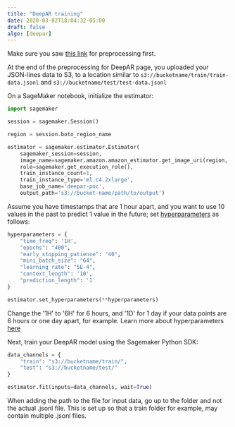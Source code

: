 ```yaml
---
title: "DeepAR training"
date: 2020-03-02T18:04:32-05:00
draft: false
algo: [deepar]
---
```


Make sure you saw [this link](../../preprocessing/deepar) for preprocessing first.


At the end of the preprocessing for DeepAR page, you uploaded your JSON-lines data to S3, to a location similar to ```s3://bucketname/train/train-data.jsonl``` and ```s3://bucketname/test/test-data.jsonl```


On a SageMaker notebook, initialize the estimator:

```python
import sagemaker

session = sagemaker.Session()

region = session.boto_region_name

estimator = sagemaker.estimator.Estimator(
    sagemaker_session=session,
    image_name=sagemaker.amazon.amazon_estimator.get_image_uri(region, "forecasting-deepar", "latest"),
    role=sagemaker.get_execution_role(),
    train_instance_count=1,
    train_instance_type='ml.c4.2xlarge',
    base_job_name='deepar-poc',
    output_path='s3://bucket-name/path/to/output')
```

Assume you have timestamps that are 1 hour apart, and you want to use 10 values in the past to predict 1 value in the future; set [hyperparameters](https://docs.aws.amazon.com/sagemaker/latest/dg/deepar_hyperparameters.html) as follows:

```python 
hyperparameters = {
    "time_freq": '1H',
    "epochs": "400",
    "early_stopping_patience": "40",
    "mini_batch_size": "64",
    "learning_rate": "5E-4",
    "context_length": '10',
    "prediction_length": '1'
}

estimator.set_hyperparameters(**hyperparameters)
```

Change the '1H' to '6H' for 6 hours, and '1D' for 1 day if your data points are 6 hours or one day apart, for example. Learn more about hyperparameters [here](https://docs.aws.amazon.com/sagemaker/latest/dg/deepar_hyperparameters.html)

Next, train your DeepAR model using the Sagemaker Python SDK:

```python
data_channels = {
    "train": "s3://bucketname/train/",
    "test": "s3://bucketname/test/"
}

estimator.fit(inputs=data_channels, wait=True)
```

When adding the path to the file for input data, go up to the folder and not the actual .jsonl file. This is set up so that a train folder for example, may contain multiple .jsonl files.